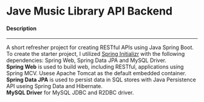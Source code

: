 # Jave Music Library API Backend

<h4>Description</h4>
<hr/>
<p>A short refresher project for creating RESTful APIs using Java Spring Boot. To create the starter project, I utilized <a href="https://start.spring.io">Spring Initializr</a> with the following dependencies: Spring Web, Spring Data JPA and MySQL Driver.<br/>
<b>Spring Web</b> is used to build web, including RESTful, applications using Spring MCV. Usese Apache Tomcat as the default embedded container.<br/>
<b>Spring Data JPA</b> is used to persist data in SQL stores with Java Persistence API useing Spring Data and Hibernate.<br/>
<b>MySQL Driver</b> for MySQL JDBC and R2DBC driver.</p>
